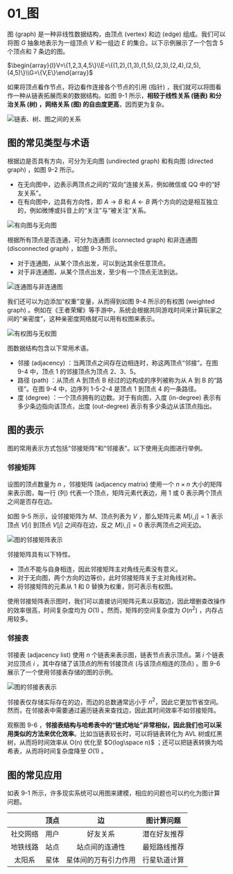# 01_图

图 (graph) 是一种非线性数据结构，由顶点 (vertex) 和边 (edge) 组成。我们可以将图 $G$ 抽象地表示为一组顶点 $V$ 和一组边 $E$ 的集合。以下示例展示了一个包含 5 个顶点和 7 条边的图。

$\begin{array}{l}V=\{1,2,3,4,5\}\\E=\{(1,2),(1,3),(1,5),(2,3),(2,4),(2,5),(4,5)\}\\G=\{V,E\}\end{array}$

如果将顶点看作节点，将边看作连接各个节点的引用 (指针) ，我们就可以将图看作一种从链表拓展而来的数据结构。如图 9-1 所示，**相较于线性关系 (链表) 和分治关系 (树) ，网络关系 (图) 的自由度更高**，因而更为复杂。

![链表、树、图之间的关系](https://cdn.jsdelivr.net/gh/ZL85/ImageBed@main/202404031725468.png)

## 图的常见类型与术语

根据边是否具有方向，可分为无向图 (undirected graph) 和有向图 (directed graph) ，如图 9-2 所示。

- 在无向图中，边表示两顶点之间的“双向”连接关系，例如微信或 QQ 中的“好友关系”。
- 在有向图中，边具有方向性，即 $A→B$ 和 $A←B$ 两个方向的边是相互独立的，例如微博或抖音上的“关注”与“被关注”关系。

![有向图与无向图](https://cdn.jsdelivr.net/gh/ZL85/ImageBed@main/202404031725340.png)

根据所有顶点是否连通，可分为连通图 (connected graph) 和非连通图 (disconnected graph) ，如图 9-3 所示。

- 对于连通图，从某个顶点出发，可以到达其余任意顶点。
- 对于非连通图，从某个顶点出发，至少有一个顶点无法到达。

![连通图与非连通图](https://cdn.jsdelivr.net/gh/ZL85/ImageBed@main/202404031725503.png)

我们还可以为边添加“权重”变量，从而得到如图 9-4 所示的有权图 (weighted graph) 。例如在《王者荣耀》等手游中，系统会根据共同游戏时间来计算玩家之间的“亲密度”，这种亲密度网络就可以用有权图来表示。

![有权图与无权图](https://cdn.jsdelivr.net/gh/ZL85/ImageBed@main/202404031730932.png)

图数据结构包含以下常用术语。

- 邻接 (adjacency) ：当两顶点之间存在边相连时，称这两顶点“邻接”。在图 9-4 中，顶点 1 的邻接顶点为顶点 2、3、5。
- 路径 (path) ：从顶点 A 到顶点 B 经过的边构成的序列被称为从 A 到 B 的“路径”。在图 9-4 中，边序列 1-5-2-4 是顶点 1 到顶点 4 的一条路径。
- 度 (degree) ：一个顶点拥有的边数。对于有向图，入度 (in-degree) 表示有多少条边指向该顶点，出度 (out-degree) 表示有多少条边从该顶点指出。

## 图的表示

图的常用表示方式包括“邻接矩阵”和“邻接表”。以下使用无向图进行举例。

### 邻接矩阵

设图的顶点数量为 $n$ ，邻接矩阵 (adjacency matrix) 使用一个 $n×n$ 大小的矩阵来表示图，每一行 (列) 代表一个顶点，矩阵元素代表边，用 1 或 0 表示两个顶点之间是否存在边。

如图 9-5 所示，设邻接矩阵为 $M$、顶点列表为 $V$ ，那么矩阵元素 $M[i,j]=1$ 表示顶点 $V[i]$ 到顶点 $V[j]$ 之间存在边，反之 $M[i,j]=0$ 表示两顶点之间无边。

![图的邻接矩阵表示](https://cdn.jsdelivr.net/gh/ZL85/ImageBed@main/202404031725540.png)

邻接矩阵具有以下特性。

- 顶点不能与自身相连，因此邻接矩阵主对角线元素没有意义。
- 对于无向图，两个方向的边等价，此时邻接矩阵关于主对角线对称。
- 将邻接矩阵的元素从 1 和 0 替换为权重，则可表示有权图。

使用邻接矩阵表示图时，我们可以直接访问矩阵元素以获取边，因此增删查改操作的效率很高，时间复杂度均为 $O(1)$ 。然而，矩阵的空间复杂度为 $O(n^2)$ ，内存占用较多。

### 邻接表

邻接表 (adjacency list) 使用 $n$ 个链表来表示图，链表节点表示顶点。第 $i$ 个链表对应顶点 $i$ ，其中存储了该顶点的所有邻接顶点 (与该顶点相连的顶点) 。图 9-6 展示了一个使用邻接表存储的图的示例。

![图的邻接表表示](https://cdn.jsdelivr.net/gh/ZL85/ImageBed@main/202404031725392.png)

邻接表仅存储实际存在的边，而边的总数通常远小于 $n^2$，因此它更加节省空间。然而，在邻接表中需要通过遍历链表来查找边，因此其时间效率不如邻接矩阵。

观察图 9-6 ，**邻接表结构与哈希表中的“链式地址”非常相似，因此我们也可以采用类似的方法来优化效率**。比如当链表较长时，可以将链表转化为 AVL 树或红黑树，从而将时间效率从 O(n) 优化至 $O(log⁡\space n)$ ；还可以把链表转换为哈希表，从而将时间复杂度降至 $O(1)$ 。

## 图的常见应用

如表 9-1 所示，许多现实系统可以用图来建模，相应的问题也可以约化为图计算问题。

|          | 顶点 |          边          |  图计算问题  |
| :------: | :--: | :------------------: | :----------: |
| 社交网络 | 用户 |       好友关系       | 潜在好友推荐 |
| 地铁线路 | 站点 |    站点间的连通性    | 最短路线推荐 |
|  太阳系  | 星体 | 星体间的万有引力作用 | 行星轨道计算 |